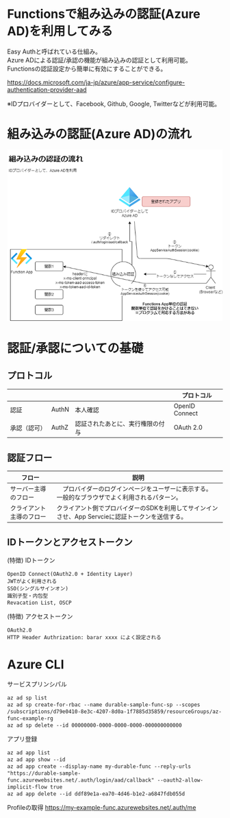 # Functionsで組み込みの認証(Azure AD)を利用してみる 

Easy Authと呼ばれている仕組み。  
Azure ADによる認証/承認の機能が組み込みの認証として利用可能。  
Functionsの認証設定から簡単に有効にすることができる。

https://docs.microsoft.com/ja-jp/azure/app-service/configure-authentication-provider-aad

※IDプロバイダーとして、Facebook, Github, Google, Twitterなどが利用可能。

# 組み込みの認証(Azure AD)の流れ

![AADxFunctions](./AzureADxFunctions.png) 

# 認証/承認についての基礎

## プロトコル
|  |  | | プロトコル |
| --- | --- | --- | --- |
| 認証 | AuthN | 本人確認 | OpenID Connect |
| 承認（認可） | AuthZ | 認証されたあとに、実行権限の付与 | OAuth 2.0 |

## 認証フロー
| フロー | 説明 |
| --- | --- |
| サーバー主導のフロー |　プロバイダーのログインページをユーザーに表示する。 <br>一般的なブラウザでよく利用されるパターン。|
| クライアント主導のフロー | クライアント側でプロバイダーのSDKを利用してサインインさせ、App Servcieに認証トークンを送信する。<br> |　

## IDトークンとアクセストークン
(特徴) IDトークン
```
OpenID Connect(OAuth2.0 + Identity Layer)  
JWTがよく利用される  
SSO(シングルサインオン)
識別子型・内包型
Revacation List, OSCP
```

(特徴) アクセストークン
```
OAuth2.0  
HTTP Header Authrization: barar xxxx によく設定される
```


# Azure CLI
サービスプリンシパル
```
az ad sp list
az ad sp create-for-rbac --name durable-sample-func-sp --scopes /subscriptions/d79e0410-8e3c-4207-8d0a-1f7885d35859/resourceGroups/az-func-example-rg
az ad sp delete --id 00000000-0000-0000-0000-000000000000
```

アプリ登録
```
az ad app list
az ad app show --id
az ad app create --display-name my-durable-func --reply-urls "https://durable-sample-func.azurewebsites.net/.auth/login/aad/callback" --oauth2-allow-implicit-flow true 
az ad app delete --id ddf89e1a-ea70-4d46-b1e2-a6847fdb055d
```



Profileの取得
https://my-example-func.azurewebsites.net/.auth/me
